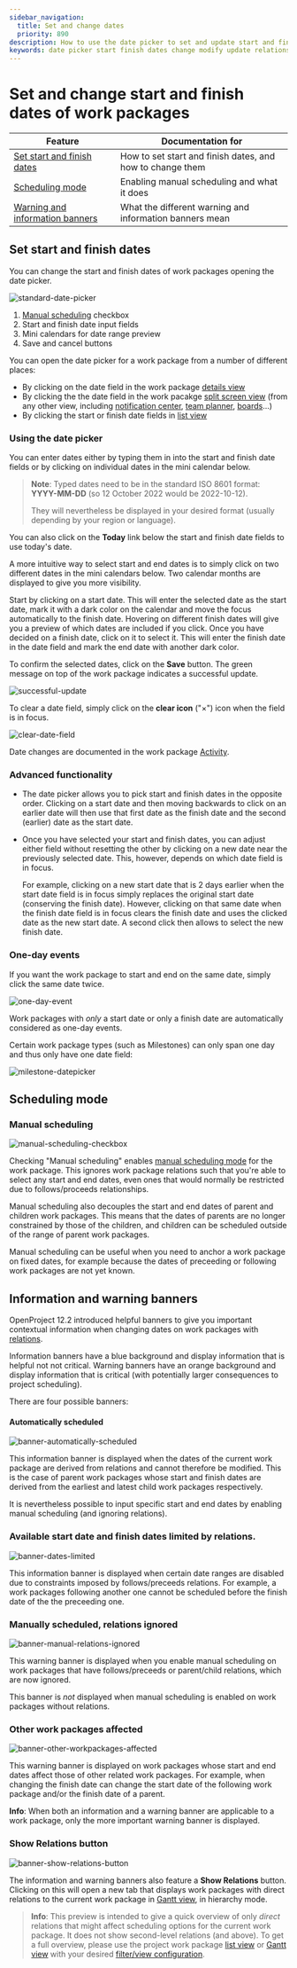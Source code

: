 ```yaml
---
sidebar_navigation:
  title: Set and change dates
  priority: 890
description: How to use the date picker to set and update start and finish of work packages
keywords: date picker start finish dates change modify update relations work package
---
```


# Set and change start and finish dates of work packages

| Feature                                                      | Documentation for                                         |
| ------------------------------------------------------------ | --------------------------------------------------------- |
| [Set start and finish dates](#set-start-and-finish-dates)    | How to set start and finish dates, and how to change them |
| [Scheduling mode](#scheduling-mode)                          | Enabling manual scheduling and what it does               |
| [Warning and information banners](#warning-and-information-banner) | What the different warning and information banners mean   |

## Set start and finish dates

You can change the start and finish dates of work packages opening the date picker. 

![standard-date-picker](standard-date-picker.png)

1. [Manual scheduling](#scheduling-mode) checkbox
2. Start and finish date input fields
3. Mini calendars for date range preview
4. Save and cancel buttons

You can open the date picker for a work package from a number of different places:

- By clicking on the date field in the work package [details view](../../work-packages/work-package-views/#work-package-full-screen-view)
- By clicking the the date field in the work pacakge [split screen view](../../work-packages/work-package-views/#work-package-split-screen-view) (from any other view, including [notification center](../../notifications), [team planner](../../team-planner/), [boards](../../agile-boards)...)
- By clicking the start or finish date fields in [list view](../../work-packages/work-package-views/#work-package-list-view)


### Using the date picker

You can enter dates either by typing them in into the start and finish date fields or by clicking on individual dates in the mini calendar below.

> **Note**: Typed dates need to be in the standard ISO 8601 format: **YYYY-MM-DD** (so 12 October 2022 would be 2022-10-12). 
>
> They will nevertheless be displayed in your desired format (usually depending by your region or language).

You can also click on the **Today** link below the start and finish date fields to use today's date.

A more intuitive way to select start and end dates is to simply click on two different dates in the mini calendars below. Two calendar months are displayed to give you more visibility. 

Start by clicking on a start date. This will enter the selected date as the start date,  mark it with a dark color on the calendar and move the focus automatically to the finish date. Hovering on different finish dates will give you a preview of which dates are  included if you click. Once you have decided on a finish date, click on it to select it. This will enter the finish date in the date field and mark the end date with another dark color.

 To confirm the selected dates, click on the **Save** button. The green message on top of the work package indicates a successful update.

![successful-update](successful-update.png)

To clear a date field, simply click on the **clear icon** ("×") icon when the field is in focus.

![clear-date-field](clear-date-field.png)

Date changes are documented in the work package [Activity](../../../getting-started/work-packages-introduction/#activity-of-work-packages).

### Advanced functionality

- The date picker allows you to  pick start and finish dates in the opposite order. Clicking on a start date and then moving backwards to click on an earlier date will then  use that first date as the finish date and the second (earlier) date as the start date. 

- Once you have selected your start and finish dates, you can adjust either field without resetting the other by clicking on a new date near the previously selected date. This, however, depends on which date field is in focus. 

  For example, clicking on a new start date that is 2 days earlier when the start date field is in focus simply replaces the original start date (conserving the finish date). However,  clicking on that same date when the finish date field is in focus clears the finish date and uses the clicked date as the new start date. A second click then allows to select  the new finish date. 

### One-day events

If you want the work package to start and end on the same date, simply click the same date twice.

![one-day-event](one-day-event.png)

Work packages with *only* a start date or only a finish date are automatically considered as one-day events. 

Certain work package types (such as Milestones) can only span one day and thus only have one date field:

![milestone-datepicker](milestone-datepicker.png)



## Scheduling mode

### Manual scheduling

![manual-scheduling-checkbox](manual-scheduling-checkbox.png)

Checking  "Manual scheduling" enables [manual scheduling mode](../../gantt-chart/scheduling#manual-scheduling-mode) for the work package. This ignores work package relations such that you're able to select any start and end dates, even ones that would normally be restricted due to follows/proceeds relationships. 

Manual scheduling also decouples the start and end dates of parent and children work packages. This means that the dates of parents are no longer constrained by those of the children, and children can be scheduled outside of the range of parent work packages.

Manual scheduling can be useful when you need to anchor a work package on fixed dates, for example because the dates of preceeding or following work packages are not yet known. 

## Information and warning banners

OpenProject 12.2 introduced helpful banners to give you important contextual information when changing dates on work packages with [relations](../../work-packages/work-package-relations-hierarchies).

Information banners have a blue background and display information that is helpful not not critical. Warning banners have an orange background and display information that is critical (with potentially larger consequences to project scheduling).

There are four possible banners:

#### Automatically scheduled

![banner-automatically-scheduled](banner-automatically-scheduled.png)

This information banner is displayed when the dates of the current work package are derived from relations and cannot therefore  be modified. This is the case of parent work packages whose start and finish dates are derived from the earliest and latest child work packages respectively. 

It is nevertheless  possible to input specific start and end dates by enabling manual scheduling (and ignoring relations).

### Available start date and finish dates limited by relations.

![banner-dates-limited](banner-dates-limited.png)

This information banner is displayed when certain date ranges are disabled due to constraints imposed by follows/preceeds relations. For example, a work packages following another one cannot be scheduled before the finish date of the the preceeding one.

### Manually scheduled, relations ignored

![banner-manual-relations-ignored](banner-manual-relations-ignored.png)

This warning banner is displayed when you enable manual scheduling on work packages that have follows/preceeds or parent/child relations, which are now ignored.

This banner is _not_ displayed when manual scheduling is enabled on work packages without relations.

### Other work packages affected

![banner-other-workpackages-affected](banner-other-workpackages-affected.png)

This warning banner is displayed on work packages whose start and end dates affect those of other related work packages. For example, when changing the finish date can change the start date of the following work package and/or the finish date of a parent.

**Info**: When both an  information and a warning banner are applicable to a work package, only the more important warning banner is displayed.

### Show Relations button

![banner-show-relations-button](banner-show-relations-button.png)

The information and warning banners also feature a **Show Relations** button. Clicking on this will open a new tab that displays work packages with direct relations to the current work package in [Gantt view](../../gantt-chart), in hierarchy mode. 

> **Info**: This preview is intended to give a quick overview of only _direct_ relations that might affect scheduling options for the current work package. It does not show second-level relations (and above). To get a full overview, please use the project work package [list view](../../work-packages/work-package-views/#work-package-list-view) or [Gantt view](../../gantt-chart) with your desired [filter/view configuration](../../work-packages/work-package-table-configuration/).

